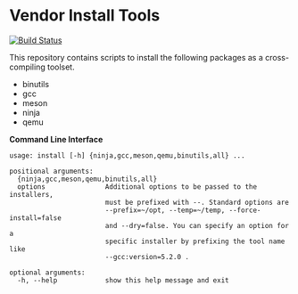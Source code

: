 # Vendor Install Tools

[![Build Status](https://travis-ci.org/NiklasRosenstein/vendor-install-tools.svg?branch=master)](https://travis-ci.org/NiklasRosenstein/vendor-install-tools)

This repository contains scripts to install the following packages
as a cross-compiling toolset.

- binutils
- gcc
- meson
- ninja
- qemu

__Command Line Interface__

```
usage: install [-h] {ninja,gcc,meson,qemu,binutils,all} ...

positional arguments:
  {ninja,gcc,meson,qemu,binutils,all}
  options               Additional options to be passed to the installers,
                        must be prefixed with --. Standard options are
                        --prefix=~/opt, --temp=~/temp, --force-install=false
                        and --dry=false. You can specify an option for a
                        specific installer by prefixing the tool name like
                        --gcc:version=5.2.0 .

optional arguments:
  -h, --help            show this help message and exit
```
